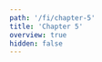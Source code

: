 ```yaml
---
path: '/fi/chapter-5'
title: 'Chapter 5'
overview: true
hidden: false
---
```


<pages-in-this-section></pages-in-this-section>

<exercises-in-this-section></exercises-in-this-section>
